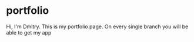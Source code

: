 # portfolio
Hi, I'm Dmitry. This is my portfolio page.
On every single branch you will be able to get my app 
